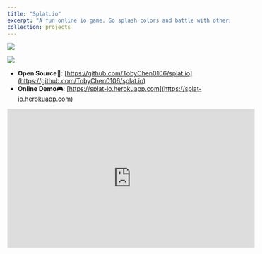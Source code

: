 ```yaml
---
title: "Splat.io"
excerpt: "A fun online io game. Go splash colors and battle with others!<br/><img src='https://i.imgur.com/hxSpGmQ.gif'>"
collection: projects
---
```


![](https://i.imgur.com/hnBkr7Z.jpg)

![](https://i.imgur.com/WInit3S.png)


- **Open Source🚀**: [https://github.com/TobyChen0106/splat.io](https://github.com/TobyChen0106/splat.io)
- **Online Demo🎮**: [https://splat-io.herokuapp.com](https://splat-io.herokuapp.com) 

<iframe width="560" height="315" src="https://www.youtube.com/embed/wjSXyLHqDho" title="YouTube video player" frameborder="0" allow="accelerometer; autoplay; clipboard-write; encrypted-media; gyroscope; picture-in-picture" allowfullscreen></iframe>